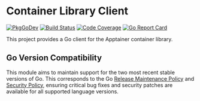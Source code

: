 # Container Library Client

[![PkgGoDev](https://pkg.go.dev/badge/github.com/apptainer/container-library-client)](https://pkg.go.dev/github.com/apptainer/container-library-client/client)
[![Build Status](https://github.com/apptainer/container-library-client/actions/workflows/ci.yml/badge.svg)](https://github.com/apptainer/container-library-client/actions/workflows/ci.yml)
[![Code Coverage](https://codecov.io/gh/apptainer/container-library-client/branch/master/graph/badge.svg)](https://codecov.io/gh/apptainer/container-library-client)
[![Go Report Card](https://goreportcard.com/badge/github.com/apptainer/container-library-client)](https://goreportcard.com/report/github.com/apptainer/container-library-client)

This project provides a Go client for the Apptainer container library.

## Go Version Compatibility

This module aims to maintain support for the two most recent stable versions of Go. This corresponds to the Go [Release Maintenance Policy](https://github.com/golang/go/wiki/Go-Release-Cycle#release-maintenance) and [Security Policy](https://golang.org/security), ensuring critical bug fixes and security patches are available for all supported language versions.
